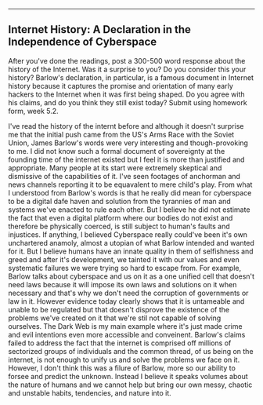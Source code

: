 ---
Internet History: A Declaration in the Independence of Cyberspace
--

After you've done the readings, post a 300-500 word response about the history of the Internet. Was it a surprise to you? 
Do you consider this your history? Barlow's declaration, in particular, is a famous document in Internet history because it
captures the promise and orientation of many early hackers to the Internet when it was first being shaped. Do you agree with 
his claims, and do you think they still exist today? Submit using homework form, week 5.2.

I've read the history of the internt before and although it doesn't surprise me that the initial push came from the US's 
Arms Race with the Soviet Union, James Barlow's words were very interesting and though-provoking to me. I did not know such
a formal document of sovereignty at the founding time of the internet existed but I feel it is more than justified and 
appropriate. Many people at its start were extremely skeptical and dismissive of the capabilities of it. I've seen 
footages of anchorman and news channels reporting it to be equavalent to mere child's play. From what I understood
from Barlow's words is that he really did mean for cyberspace to be a digital dafe haven and solution from the tyrannies of man
and systems we've enacted to rule each other. But I believe he did not estimate the fact that even a digital platform where
our bodies do not exist and therefore be physically coerced, is still subject to human's faults and injustices. If anything,
I believed Cyberspace really could've been it's own unchartered anamoly, almost a utopian of what Barlow intended and wanted
for it. But I believe humans have an innate quality in them of selfishness and greed and after it's development, we tainted it
with our values and even systematic failures we were trying so hard to escape from. For example, Barlow talks about cyberspace
and us on it as a one unified cell that doesn't need laws because it will impose its own laws and solutions on it when 
necessary and that's why we don't need the corruption of governments or law in it. However evidence today clearly shows that it
is untameable and unable to be regulated but that doesn't disprove the existence of the problems we've created on it that we're 
stil not capable of solving ourselves. The Dark Web is my main example where it's just made crime and evil intentions even more
accessible and conveinent. Barlow's claims failed to address the fact that the internet is comprised off millions of sectorized
groups of individuals and the common thread, of us being on the internet, is not enough to unify us and solve the problems we 
face on it. However, I don't think this was a filure of Barlow, more so our ability to forsee and predict the unknown. Instead 
I believe it speaks volumes about the nature of humans and we cannot help but bring our own messy, chaotic and unstable habits,
tendencies, and nature into it. 
